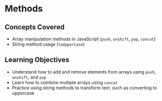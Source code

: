 # Methods

## Concepts Covered

- Array manipulation methods in JavaScript (`push`, `unshift`, `pop`, `concat`)
- String method usage (`toUpperCase`)

## Learning Objectives

- Understand how to add and remove elements from arrays using `push`, `unshift`, and `pop`
- Learn how to combine multiple arrays using `concat`
- Practice using string methods to transform text, such as converting to uppercase
